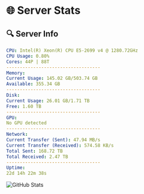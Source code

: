 # 🌐 Server Stats
## 🔍 Server Info
```yaml
CPU: Intel(R) Xeon(R) CPU E5-2699 v4 @ 1280.72GHz
CPU Usage: 0.80%
Cores: 44P | 88T
-----------------------------------
Memory:
Current Usage: 145.02 GB/503.74 GB
Available: 355.34 GB
-----------------------------------
Disk:
Current Usage: 26.01 GB/1.71 TB
Free: 1.60 TB
-----------------------------------
GPU:
No GPU detected
-----------------------------------
Network:
Current Transfer (Sent): 47.94 MB/s
Current Transfer (Received): 574.58 KB/s
Total Sent: 168.72 TB
Total Received: 2.47 TB
-----------------------------------
Uptime:
22d 14h 22m 38s
```
![GitHub Stats](https://img.shields.io/badge/Updated-2025-03-02_13:05:56-blue)